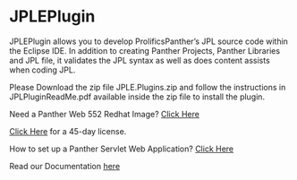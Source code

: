 # JPLEPlugin
JPLEPlugin allows you to develop  ProlificsPanther’s JPL source code within the Eclipse IDE.
In addition to creating  Panther Projects, Panther Libraries and  JPL file, it validates the JPL syntax as well as  does content assists when coding JPL.

Please Download the zip file JPLE.Plugins.zip and follow the instructions in JPLPluginReadMe.pdf available inside the zip file to install the plugin.

Need a Panther Web 552 Redhat Image? [Click Here](https://hub.docker.com/r/prolificspanther/pantherweb "Named link title") 

[Click Here](https://prolifics.com/panther-trial-license-request/ "Named link title") for a 45-day license.

How to set up a Panther Servlet Web Application? [Click Here](https://github.com/ProlificsPanther/PantherWeb/releases "Named link title")

Read our Documentation [here](https://docs.prolifics.com)
